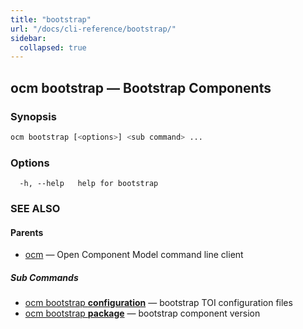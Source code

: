 ```yaml
---
title: "bootstrap"
url: "/docs/cli-reference/bootstrap/"
sidebar:
  collapsed: true
---
```


## ocm bootstrap &mdash; Bootstrap Components

### Synopsis

```bash
ocm bootstrap [<options>] <sub command> ...
```

### Options

```text
  -h, --help   help for bootstrap
```

### SEE ALSO

#### Parents

* [ocm](ocm.md)	 &mdash; Open Component Model command line client


##### Sub Commands

* [ocm bootstrap <b>configuration</b>](ocm_bootstrap_configuration.md)	 &mdash; bootstrap TOI configuration files
* [ocm bootstrap <b>package</b>](ocm_bootstrap_package.md)	 &mdash; bootstrap component version

